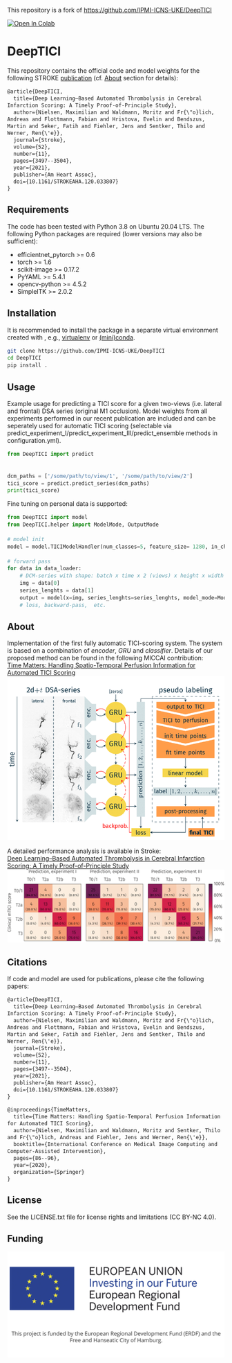 This repository  is a fork of <https://github.com/IPMI-ICNS-UKE/DeepTICI>

<a href="https://colab.research.google.com/github/Achillesy/Thrombolysis_DeepTICI/blob/main/predict.ipynb" target="_parent"><img src="https://colab.research.google.com/assets/colab-badge.svg" alt="Open In Colab"/></a>

# DeepTICI

This repository contains the official code and model weights for the following STROKE [publication](https://doi.org/10.1161/STROKEAHA.120.033807) (cf. [About](#About) section for details):

```
@article{DeepTICI,
  title={Deep Learning–Based Automated Thrombolysis in Cerebral Infarction Scoring: A Timely Proof-of-Principle Study},
  author={Nielsen, Maximilian and Waldmann, Moritz and Fr{\"o}lich, Andreas and Flottmann, Fabian and Hristova, Evelin and Bendszus, Martin and Seker, Fatih and Fiehler, Jens and Sentker, Thilo and Werner, Ren{\'e}},
  journal={Stroke},
  volume={52},
  number={11},
  pages={3497--3504},
  year={2021},
  publisher={Am Heart Assoc},
  doi={10.1161/STROKEAHA.120.033807}
}
```

## Requirements
The code has been tested with Python 3.8 on Ubuntu 20.04 LTS. The following Python packages are required (lower versions may also be sufficient):
- efficientnet_pytorch >= 0.6
- torch >= 1.6 
- scikit-image >= 0.17.2
- PyYAML >= 5.4.1 
- opencv-python >= 4.5.2
- SimpleITK >= 2.0.2

## Installation
It is recommended to install the package in a separate virtual environment created with , e.g., [virtualenv](https://virtualenv.pypa.io/en/stable/) or [(mini)conda](https://docs.conda.io/projects/conda/en/latest/user-guide/install/index.html).

```sh
git clone https://github.com/IPMI-ICNS-UKE/DeepTICI
cd DeepTICI
pip install .
```

## Usage

Example usage for predicting a TICI score for a given two-views (i.e. lateral and frontal) DSA series (original M1 occlusion). Model weights from all experiments performed in our recent publication are included and can be seperately used for automatic TICI scoring (selectable via  predict_experiment_I/predict_experiment_III/predict_ensemble methods in configuration.yml). 

```python
from DeepTICI import predict


dcm_paths = ['/some/path/to/view/1', '/some/path/to/view/2']
tici_score = predict.predict_series(dcm_paths)
print(tici_score)
```

Fine tuning on personal data is supported:

```python
from DeepTICI import model
from DeepTICI.helper import ModelMode, OutputMode

# model init
model = model.TICIModelHandler(num_classes=5, feature_size= 1280, in_channels=3)

# forward pass
for data in data_loader:
    # DCM-series with shape: batch x time x 2 (views) x height x width
    img = data[0]
    series_lenghts = data[1]
    output = model(x=img, series_lenghts=series_lenghts, model_mode=ModelMode.train, output_mode=OutputMode.last_frame)
    # loss, backward-pass,  etc.
```
## <a name="About"></a> About
Implementation of the first fully automatic TICI-scoring system. The system is based on a combination of *encoder*, *GRU*
and *classifier*. Details of our proposed method can be found in the following MICCAI contribution:  
[Time Matters: Handling Spatio-Temporal Perfusion Information for Automated TICI Scoring](https://doi.org/10.1007/978-3-030-59725-2_9)
![alt text](images/method.png "Method overview")

A detailed performance analysis is available in Stroke:  
[Deep Learning–Based Automated Thrombolysis in Cerebral Infarction Scoring: A Timely Proof-of-Principle Study](https://doi.org/10.1161/STROKEAHA.120.033807)
![alt text](images/results.png "Results overview")

## Citations

If code and model are used for publications, please cite the following papers:

```
@article{DeepTICI,
  title={Deep Learning–Based Automated Thrombolysis in Cerebral Infarction Scoring: A Timely Proof-of-Principle Study},
  author={Nielsen, Maximilian and Waldmann, Moritz and Fr{\"o}lich, Andreas and Flottmann, Fabian and Hristova, Evelin and Bendszus, Martin and Seker, Fatih and Fiehler, Jens and Sentker, Thilo and Werner, Ren{\'e}},
  journal={Stroke},
  volume={52},
  number={11},
  pages={3497--3504},
  year={2021},
  publisher={Am Heart Assoc},
  doi={10.1161/STROKEAHA.120.033807}
}
```

```
@inproceedings{TimeMatters,
  title={Time Matters: Handling Spatio-Temporal Perfusion Information for Automated TICI Scoring},
  author={Nielsen, Maximilian and Waldmann, Moritz and Sentker, Thilo and Fr{\"o}lich, Andreas and Fiehler, Jens and Werner, Ren{\'e}},
  booktitle={International Conference on Medical Image Computing and Computer-Assisted Intervention},
  pages={86--96},
  year={2020},
  organization={Springer}
}
```

## License

See the LICENSE.txt file for license rights and limitations (CC BY-NC 4.0).

## Funding

![alt text](images/efre_logo_en.png)
